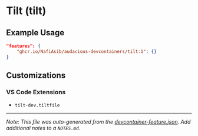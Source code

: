 
# Tilt (tilt)



## Example Usage

```json
"features": {
    "ghcr.io/NafiAsib/audacious-devcontainers/tilt:1": {}
}
```



## Customizations

### VS Code Extensions

- `tilt-dev.tiltfile`



---

_Note: This file was auto-generated from the [devcontainer-feature.json](https://github.com/NafiAsib/audacious-devcontainers/blob/main/src/tilt/devcontainer-feature.json).  Add additional notes to a `NOTES.md`._
